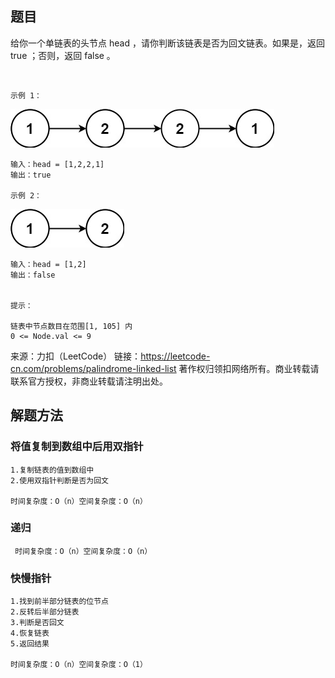 ## 题目
给你一个单链表的头节点 head ，请你判断该链表是否为回文链表。如果是，返回 true ；否则，返回 false 。

 

    示例 1：
![img.png](img.png)
    
    输入：head = [1,2,2,1]
    输出：true

    示例 2：
![img_1.png](img_1.png)

    输入：head = [1,2]
    输出：false
    
    
    提示：
    
    链表中节点数目在范围[1, 105] 内
    0 <= Node.val <= 9

来源：力扣（LeetCode）
链接：https://leetcode-cn.com/problems/palindrome-linked-list
著作权归领扣网络所有。商业转载请联系官方授权，非商业转载请注明出处。


## 解题方法
### 将值复制到数组中后用双指针
    1.复制链表的值到数组中
    2.使用双指针判断是否为回文

    时间复杂度：O（n）空间复杂度：O（n）

### 递归
     时间复杂度：O（n）空间复杂度：O（n）

### 快慢指针
    1.找到前半部分链表的位节点
    2.反转后半部分链表
    3.判断是否回文
    4.恢复链表
    5.返回结果

    时间复杂度：O（n）空间复杂度：O（1）


